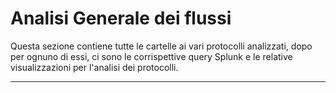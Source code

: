 # Analisi Generale dei flussi

Questa sezione contiene tutte le cartelle ai vari protocolli analizzati, dopo per ognuno di essi, ci sono le corrispettive query Splunk e le relative visualizzazioni per l'analisi dei protocolli.

---
